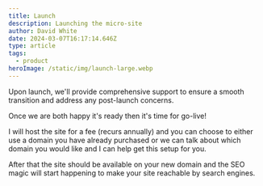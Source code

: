 ```yaml
---
title: Launch
description: Launching the micro-site
author: David White
date: 2024-03-07T16:17:14.646Z
type: article
tags:
  - product
heroImage: /static/img/launch-large.webp
---
```

Upon launch, we'll provide comprehensive support to ensure a smooth transition and address any post-launch concerns.

Once we are both happy it's ready then it's time for go-live!

I will host the site for a fee (recurs annually) and you can choose to either use a domain you have already purchased or we can talk about which domain you would like and I can help get this setup for you.

After that the site should be available on your new domain and the SEO magic will start happening to make your site reachable by search engines.
